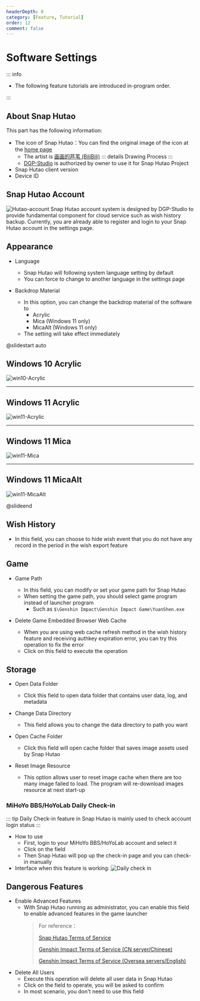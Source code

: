 ```yaml
---
headerDepth: 0
category: [Feature, Tutorial]
order: 12
comment: false
---
```


# Software Settings

::: info

- The following feature tutorials are introduced in-program order.

:::

## About Snap Hutao

This part has the following information:

- The icon of Snap Hutao：You can find the original image of the icon at the [home page](/)
  - The artist is [画画的芦苇 (BiliBili)](https://space.bilibili.com/274422134)
    ::: details Drawing Process
    <BiliBili bvid="BV1UL411d7Py" />
    :::
  - [DGP-Studio](https://github.com/DGP-Studio) is authorized by owner to use it for Snap Hutao Project
- Snap Hutao client version
- Device ID

## Snap Hutao Account <Badge text="Beta" type="info" />

![Hutao-account](https://img.alicdn.com/imgextra/i1/1797064093/O1CN01AKJFMi1g6dvSk6pVi_!!1797064093.png)
Snap Hutao account system is designed by DGP-Studio to provide fundamental component for cloud service such as wish history backup.
Currently, you are already able to register and login to your Snap Hutao account in the settings page.

## Appearance

- Language

  - Snap Hutao will following system language setting by default
  - You can force to change to another language in the settings page

- Backdrop Material
  - In this option, you can change the backdrop material of the software to
    - Acrylic
    - Mica (Windows 11 only)
    - MicaAlt (Windows 11 only)
  - The setting will take effect immediately

@slidestart auto

## Windows 10 Acrylic

![win10-Acrylic](https://img.alicdn.com/imgextra/i1/1797064093/O1CN01B7nKOj1g6du9bj3Nw_!!1797064093.png)

---

## Windows 11 Acrylic

![win11-Acrylic](https://img.alicdn.com/imgextra/i1/1797064093/O1CN01MXJZE61g6dtvtITxC_!!1797064093.jpg)

---

## Windows 11 Mica

![win11-Mica](https://img.alicdn.com/imgextra/i4/1797064093/O1CN01aW0iV71g6du5WAz9w_!!1797064093.jpg)

---

## Windows 11 MicaAlt

![win11-MicaAlt](https://img.alicdn.com/imgextra/i3/1797064093/O1CN010BwmBI1g6du9bi7C0_!!1797064093.jpg)

@slideend

## Wish History

- In this field, you can choose to hide wish event that you do not have any record in the period in the wish export feature

## Game

- Game Path

  - In this field, you can modify or set your game path for Snap Hutao
  - When setting the game path, you should select game program instead of launcher program
    - Such as `$\Genshin Impact\Genshin Impact Game\YuanShen.exe`

- Delete Game Embedded Browser Web Cache
  - When you are using web cache refresh method in the wish history feature and receiving authkey expiration error, you can try this operation to fix the error
  - Click on this field to execute the operation

## Storage

- Open Data Folder

  - Click this field to open data folder that contains user data, log, and metadata

- Change Data Directory

  - This field allows you to change the data directory to path you want

- Open Cache Folder

  - Click this field will open cache folder that saves image assets used by Snap Hutao

- Reset Image Resource
  - This option allows user to reset image cache when there are too many image failed to load. The program will
    re-download images resource at next start-up

### MiHoYo BBS/HoYoLab Daily Check-in

::: tip
Daily Check-in feature in Snap Hutao is mainly used to check account login status
:::

- How to use
  - First, login to your MiHoYo BBS/HoYoLab account and select it
  - Click on the field
  - Then Snap Hutao will pop up the check-in page and you can check-in manually
- Interface when this feature is working:
  ![Daily check in](https://img.alicdn.com/imgextra/i4/1797064093/O1CN01WCLbxe1g6duCXB6tc_!!1797064093.png)

## Dangerous Features

- Enable Advanced Features
  - With Snap Hutao running as administrator, you can enable this field to enable advanced features in the game launcher
    > For reference：
    >
    > [Snap Hutao Terms of Service](../statements/tos.html)
    >
    > [Genshin Impact Terms of Service (CN server/Chinese)](https://ys.mihoyo.com/main/company/agreement)
    >
    > [Genshin Impact Terms of Service (Oversea servers/English)](https://genshin.hoyoverse.com/en/company/terms)
- Delete All Users
  - Execute this operation will delete all user data in Snap Hutao
  - Click on the field to operate, you will be asked to confirm
  - In most scenario, you don't need to use this field
